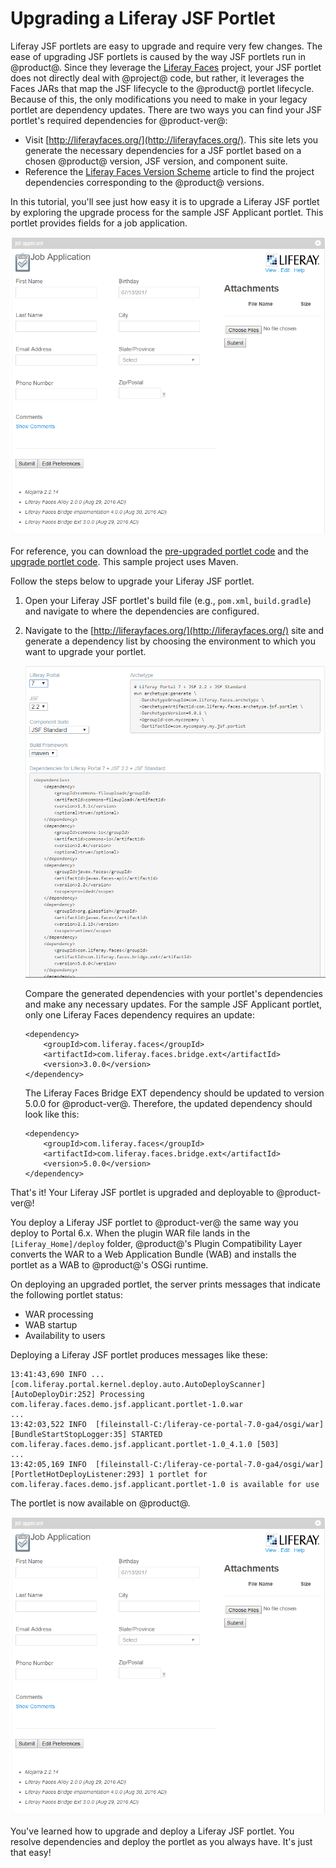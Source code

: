 # Upgrading a Liferay JSF Portlet

Liferay JSF portlets are easy to upgrade and require very few changes. The ease
of upgrading JSF portlets is caused by the way JSF portlets run in @product@.
Since they leverage the
[Liferay Faces](/develop/reference/-/knowledge_base/7-0/liferay-faces) project,
your JSF portlet does not directly deal with @project@ code, but rather, it
leverages the Faces JARs that map the JSF lifecycle to the @product@ portlet
lifecycle. Because of this, the only modifications you need to make in your
legacy portlet are dependency updates. There are two ways you can find your JSF
portlet's required dependencies for @product-ver@:

- Visit [http://liferayfaces.org/](http://liferayfaces.org/). This site lets you
  generate the necessary dependencies for a JSF portlet based on a chosen
  @product@ version, JSF version, and component suite.
- Reference the [Liferay Faces Version Scheme](/develop/reference/-/knowledge_base/7-0/liferay-faces-version-scheme)
  article to find the project dependencies corresponding to the @product@
  versions.

In this tutorial, you'll see just how easy it is to upgrade a Liferay JSF
portlet by exploring the upgrade process for the sample JSF Applicant portlet.
This portlet provides fields for a job application.

![Figure 1: The JSF Applicant portlet provides a job application for users to submit.](../../../../images/jsf-applicant-6-2.png)

For reference, you can download the
[pre-upgraded portlet code]() and the
[upgrade portlet code](). This sample project uses Maven.

Follow the steps below to upgrade your Liferay JSF portlet.

1.  Open your Liferay JSF portlet's build file (e.g., `pom.xml`, `build.gradle`)
    and navigate to where the dependencies are configured.

2.  Navigate to the [http://liferayfaces.org/](http://liferayfaces.org/) site
    and generate a dependency list by choosing the environment to which you want
    to upgrade your portlet.

    ![Figure 2: The Liferay Faces site gives you options to generate many combinations of dependencies.](../../../../images/jsf-dependency-generation.png)

    Compare the generated dependencies with your portlet's dependencies and make
    any necessary updates. For the sample JSF Applicant portlet, only one
    Liferay Faces dependency requires an update:

        <dependency>
            <groupId>com.liferay.faces</groupId>
            <artifactId>com.liferay.faces.bridge.ext</artifactId>
            <version>3.0.0</version>
        </dependency>

    The Liferay Faces Bridge EXT dependency should be updated to version 5.0.0
    for @product-ver@. Therefore, the updated dependency should look like this:

        <dependency>
            <groupId>com.liferay.faces</groupId>
            <artifactId>com.liferay.faces.bridge.ext</artifactId>
            <version>5.0.0</version>
        </dependency>

That's it! Your Liferay JSF portlet is upgraded and deployable to @product-ver@!

You deploy a Liferay JSF portlet to @product-ver@ the same way you deploy to
Portal 6.x. When the plugin WAR file lands in the `[Liferay_Home]/deploy`
folder, @product@'s Plugin Compatibility Layer converts the WAR to a Web
Application Bundle (WAB) and installs the portlet as a WAB to @product@'s OSGi
runtime.

On deploying an upgraded portlet, the server prints messages that indicate the
following portlet status:

- WAR processing
- WAB startup
- Availability to users

Deploying a Liferay JSF portlet produces messages like these:

    13:41:43,690 INFO ... [com.liferay.portal.kernel.deploy.auto.AutoDeployScanner][AutoDeployDir:252] Processing com.liferay.faces.demo.jsf.applicant.portlet-1.0.war
    ...
    13:42:03,522 INFO  [fileinstall-C:/liferay-ce-portal-7.0-ga4/osgi/war][BundleStartStopLogger:35] STARTED com.liferay.faces.demo.jsf.applicant.portlet-1.0_4.1.0 [503]
    ...
    13:42:05,169 INFO  [fileinstall-C:/liferay-ce-portal-7.0-ga4/osgi/war][PortletHotDeployListener:293] 1 portlet for com.liferay.faces.demo.jsf.applicant.portlet-1.0 is available for use

The portlet is now available on @product@.

![Figure 3: The JSF Applicant portlet displayed in @product-ver@.](../../../../images/jsf-applicant-6-2.png)

You've learned how to upgrade and deploy a Liferay JSF portlet. You resolve
dependencies and deploy the portlet as you always have. It's just that easy!
